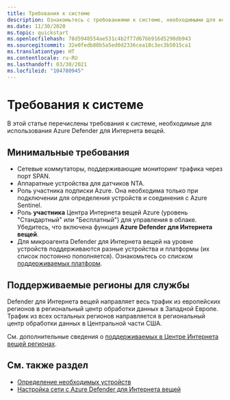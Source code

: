 ```yaml
---
title: Требования к системе
description: Ознакомьтесь с требованиями к системе, необходимыми для использования Azure Defender для Интернета вещей.
ms.date: 11/30/2020
ms.topic: quickstart
ms.openlocfilehash: 78d5948554ae531c4b2f77d67bb916d5290db943
ms.sourcegitcommit: 32e0fedb80b5a5ed0d2336cea18c3ec3b5015ca1
ms.translationtype: HT
ms.contentlocale: ru-RU
ms.lasthandoff: 03/30/2021
ms.locfileid: "104780945"
---
```

# <a name="system-prerequisites"></a>Требования к системе
В этой статье перечислены требования к системе, необходимые для использования Azure Defender для Интернета вещей.

## <a name="minimum-requirements"></a>Минимальные требования

- Сетевые коммутаторы, поддерживающие мониторинг трафика через порт SPAN.
- Аппаратные устройства для датчиков NTA.
- Роль участника подписки Azure. Она необходима только при подключении для определения устройств и соединения с Azure Sentinel.
- Роль **участника** Центра Интернета вещей Azure (уровень "Стандартный" или "Бесплатный") для управления в облаке. Убедитесь, что включена функция **Azure Defender для Интернета вещей**.
- Для микроагента Defender для Интернета вещей на уровне устройств поддерживаются разные устройства и платформы (их список постоянно пополняется). Ознакомьтесь со списком [поддерживаемых платформ](how-to-deploy-agent.md).

## <a name="supported-service-regions"></a>Поддерживаемые регионы для службы

Defender для Интернета вещей направляет весь трафик из европейских регионов в региональный центр обработки данных в Западной Европе. Трафик из всех остальных регионов направляется в региональный центр обработки данных в Центральной части США.

См. дополнительные сведения о [поддерживаемых в Центре Интернета вещей регионах](https://azure.microsoft.com/global-infrastructure/services/?products=iot-hub).

## <a name="see-also"></a>См. также раздел

- [Определение необходимых устройств](how-to-identify-required-appliances.md)
- [Настройка сети с Azure Defender для Интернета вещей](how-to-set-up-your-network.md)
